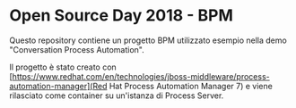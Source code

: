 Open Source Day 2018 - BPM
=======================

Questo repository contiene un progetto BPM utilizzato esempio nella demo "Conversation Process Automation".

Il progetto è stato creato con [https://www.redhat.com/en/technologies/jboss-middleware/process-automation-manager](Red Hat Process Automation Manager 7) e viene rilasciato come container su un'istanza di Process Server.
